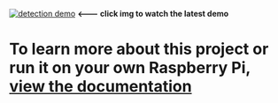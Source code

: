 [![detection demo](https://img.youtube.com/vi/rr4ijy2yDrk/0.jpg)](https://www.youtube.com/watch?v=rr4ijy2yDrk)
**<--- click img to watch the latest demo**



# To learn more about this project or run it on your own Raspberry Pi, [view the documentation](https://furtive-taxicab-a11.notion.site/Food-Delivery-Robot-45c8e06d23954df4b278d9bd90f34af1)
